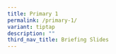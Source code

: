 ```yaml
---
title: Primary 1
permalink: /primary-1/
variant: tiptap
description: ""
third_nav_title: Briefing Slides
---
```

